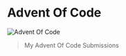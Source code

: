 # Advent Of Code

![Advent Of Code](https://user-images.githubusercontent.com/17960677/144720274-45bff5a2-5718-45bf-ad3f-3d98b48fca6d.png)

> My Advent Of Code Submissions